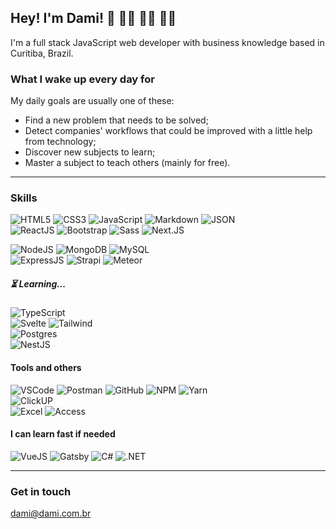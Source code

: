 ## Hey! I'm Dami! 👋 👨‍💻 👨‍🏫 👨‍🎓

I'm a full stack JavaScript web developer with business knowledge based in Curitiba, Brazil.

### What I wake up every day for

My daily goals are usually one of these:
- Find a new problem that needs to be solved;
- Detect companies' workflows that could be improved with a little help from technology;
- Discover new subjects to learn;
- Master a subject to teach others (mainly for free).

---

### Skills

![HTML5](https://img.shields.io/badge/HTML5-E34F26?style=for-the-badge&logo=html5&logoColor=white) ![CSS3](https://img.shields.io/badge/CSS3-1572B6?style=for-the-badge&logo=css3&logoColor=white) ![JavaScript](https://img.shields.io/badge/JavaScript-F7DF1E?style=for-the-badge&logo=javascript&logoColor=black) ![Markdown](https://img.shields.io/badge/Markdown-000000?style=for-the-badge&logo=markdown&logoColor=white) ![JSON](https://img.shields.io/badge/JSON-000000?style=for-the-badge&logo=json&logoColor=white) <br />
![ReactJS](https://img.shields.io/badge/React-20232A?style=for-the-badge&logo=react&logoColor=61DAFB) ![Bootstrap](https://img.shields.io/badge/Bootstrap-563D7C?style=for-the-badge&logo=bootstrap&logoColor=white) ![Sass](https://img.shields.io/badge/Sass-CC6699?style=for-the-badge&logo=sass&logoColor=white) ![Next.JS](https://img.shields.io/badge/Next.JS-000000?style=for-the-badge&logo=next.js&logoColor=white) 

![NodeJS](https://img.shields.io/badge/Node.js-43853D?style=for-the-badge&logo=node.js&logoColor=white) ![MongoDB](https://img.shields.io/badge/MongoDB-4EA94B?style=for-the-badge&logo=mongodb&logoColor=white) ![MySQL](https://img.shields.io/badge/MySQL-00000F?style=for-the-badge&logo=mysql&logoColor=white) <br />
![ExpressJS](https://img.shields.io/badge/Express-000000?style=for-the-badge&logo=express&logoColor=white) ![Strapi](https://img.shields.io/badge/Strapi-2F2E8B?style=for-the-badge&logo=strapi&logoColor=white) ![Meteor](https://img.shields.io/badge/Meteor-DE4F4F?style=for-the-badge&logo=meteor&logoColor=white)

##### ⏳ Learning...

![TypeScript](https://img.shields.io/badge/TypeScript-007ACC?style=for-the-badge&logo=typescript&logoColor=white) <br />
![Svelte](https://img.shields.io/badge/Svelte-4A4A55?style=for-the-badge&logo=svelte&logoColor=FF3E00) ![Tailwind](https://img.shields.io/badge/Tailwind_CSS-38B2AC?style=for-the-badge&logo=tailwind-css&logoColor=white) <br />
![Postgres](https://img.shields.io/badge/PostgreSQL-316192?style=for-the-badge&logo=postgresql&logoColor=white) <br />
![NestJS](https://img.shields.io/badge/NestJS-E0234E?style=for-the-badge&logo=nestjs&logoColor=white)

#### Tools and others

![VSCode](https://img.shields.io/badge/VSCode-007ACC?style=for-the-badge&logo=visual-studio-code&logoColor=white) ![Postman](https://img.shields.io/badge/Postman-E34F26?style=for-the-badge&logo=postman&logoColor=white) ![GitHub](https://img.shields.io/badge/GitHub-000000?style=for-the-badge&logo=github&logoColor=white) ![NPM](https://img.shields.io/badge/NPM-CB3837?style=for-the-badge&logo=npm&logoColor=white) ![Yarn](https://img.shields.io/badge/Yarn-2C8EBB?style=for-the-badge&logo=yarn&logoColor=white) <br />
![ClickUP](https://img.shields.io/badge/ClickUP-7B68EE?style=for-the-badge&logo=clickup&logoColor=white) <br />
![Excel](https://img.shields.io/badge/Excel-217346?style=for-the-badge&logo=microsoft-excel&logoColor=white) ![Access](https://img.shields.io/badge/Access-A4373A?style=for-the-badge&logo=microsoft-access&logoColor=white)

#### I can learn fast if needed

![VueJS](https://img.shields.io/badge/Vue.js-35495E?style=for-the-badge&logo=vue.js&logoColor=4FC08D) ![Gatsby](https://img.shields.io/badge/Gatsby-663399?style=for-the-badge&logo=gatsby&logoColor=white) ![C#](https://img.shields.io/badge/C%23-239120?style=for-the-badge&logo=c-sharp&logoColor=white) ![.NET](https://img.shields.io/badge/.NET-5C2D91?style=for-the-badge&logo=.net&logoColor=white)

<!-- ### Currently working on -->

---

### Get in touch

<dami@dami.com.br>
